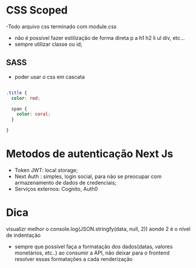 # CSS Scoped
-Todo arquivo css terminado com module.css
- não é possível fazer estilização de forma direta p a h1 h2 li ul div, etc...
- sempre utilizar classe ou id;

## SASS
- poder usar o css em cascata

```css

.title {
  color: red;

  span {
    color: coral;
  }

}
```

# Metodos de autenticação Next Js

- Token JWT: local storage;
- Next Auth : simples, login social, para não se preocupar com armazenamento de dados de credenciais;
- Serviços externos: Cognito, Auth0

# Dica
 visualizr melhor o console.log(JSON.stringfy(data, null, 2)) aonde 2 é o nível de indentação

 - sempre que possível faça a formatação dos dados(datas, valores monetários, etc..) ao consumir a API, não deixar para o frontend resolver essas formatações a cada renderização